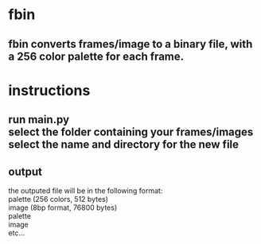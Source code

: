 # fbin #
fbin converts frames/image to a binary file, with a 256 color palette for each frame.
---
# instructions #
run main.py  
select the folder containing your frames/images
select the name and directory for the new file
---
## output ##
the outputed file will be in the following format:  
palette (256 colors, 512 bytes)  
image (8bp format, 76800 bytes)  
palette  
image  
etc...
